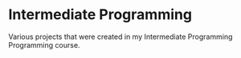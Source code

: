 # Intermediate Programming
Various projects that were created in my Intermediate Programming Programming course.

